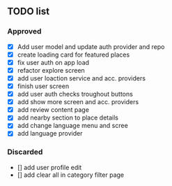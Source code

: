 ## TODO list

### Approved

- [x] Add user model and update auth provider and repo
- [x] create loading card for featured places
- [x] fix user auth on app load
- [x] refactor explore screen
- [x] add user loaction service and acc. providers
- [x] finish user screen
- [x] add user auth checks troughout buttons
- [x] add show more screen and acc. providers
- [x] add review content page
- [x] add nearby section to place details
- [x] add change language menu and scree
- [x] add language provider

### Discarded

- [] add user profile edit
- [] add clear all in category filter page